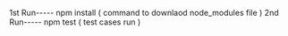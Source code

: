 1st Run----- npm install ( command to downlaod node_modules file )
2nd Run----- npm test    ( test cases run )
